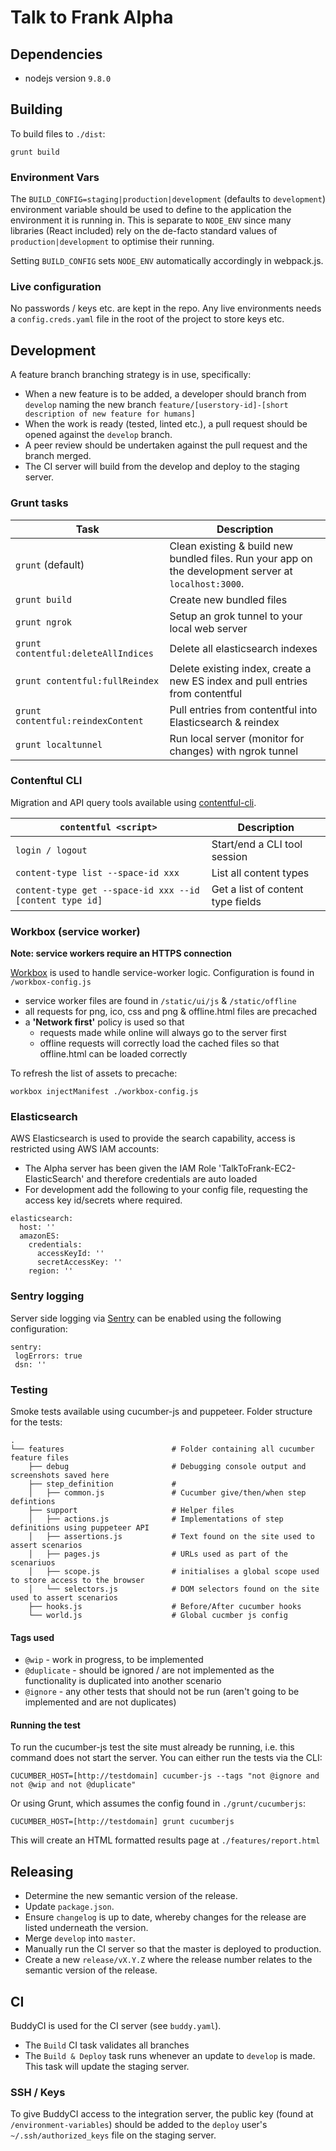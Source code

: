 # Talk to Frank Alpha

## Dependencies

- nodejs version `9.8.0`

## Building

To build files to `./dist`:

`grunt build`

### Environment Vars

The `BUILD_CONFIG=staging|production|development` (defaults to `development`) environment variable should be used to define to the application the environment it is running in. This is separate to `NODE_ENV` since many libraries (React included) rely on the de-facto standard values of `production|development` to optimise their running.

Setting `BUILD_CONFIG` sets `NODE_ENV` automatically accordingly in webpack.js.

### Live configuration

No passwords / keys etc. are kept in the repo. Any live environments needs a `config.creds.yaml` file in the root of the project to store keys etc.

## Development

A feature branch branching strategy is in use, specifically:

- When a new feature is to be added, a developer should branch from `develop` naming the new branch `feature/[userstory-id]-[short description of new feature for humans]`
- When the work is ready (tested, linted etc.), a pull request should be opened against the `develop` branch.
- A peer review should be undertaken against the pull request and the branch merged.
- The CI server will build from the develop and deploy to the staging server.

### Grunt tasks

| Task | Description                                                                      |
| --------------- | -------------------------------------------------------------------------------- |
| `grunt`  (default)                    | Clean existing & build new bundled files. Run your app on the development server at `localhost:3000`.  |
| `grunt build `                        | Create new bundled files                                                      |
| `grunt ngrok`                         | Setup an grok tunnel to your local web server                                 |
| `grunt contentful:deleteAllIndices`   | Delete all elasticsearch indexes                                              |
| `grunt contentful:fullReindex`        | Delete existing index, create a new ES index and pull entries from contentful |
| `grunt contentful:reindexContent`     | Pull entries from contentful into Elasticsearch & reindex                     |
| `grunt localtunnel`                   | Run local server (monitor for changes) with ngrok tunnel                      |


### Contenftul CLI

Migration and API query tools available using [contentful-cli](https://github.com/contentful/contentful-cli).


| `contentful <script>` | Description                                                                      |
| --------------- | -------------------------------------------------------------------------------- |
| `login / logout`           | Start/end a CLI tool session |
| `content-type list --space-id xxx` | List all content types |
| `content-type get --space-id xxx --id [content type id]`| Get a list of content type fields |


### Workbox (service worker)

**Note: service workers require an HTTPS connection**

[Workbox](https://developers.google.com/web/tools/workbox/modules/) is used to handle service-worker logic.  Configuration is 
found in ```/workbox-config.js```

* service worker files are found in ```/static/ui/js``` & ```/static/offline```
* all requests for png, ico, css and png & offline.html files are precached
* a **'Network first'** policy is used so that 
  * requests made while online will always go to the server first
  * offline requests will correctly load the cached files so that offline.html can be loaded correctly
  
To refresh the list of assets to precache:

```
workbox injectManifest ./workbox-config.js 
```

### Elasticsearch

AWS Elasticsearch is used to provide the search capability, access is restricted using AWS IAM accounts:

- The Alpha server has been given the IAM Role 'TalkToFrank-EC2-ElasticSearch' and therefore credentials are auto loaded
- For development add the following to your config file, requesting the access key id/secrets where required.

```
elasticsearch:
  host: ''
  amazonES:
    credentials:
      accessKeyId: ''
      secretAccessKey: ''
    region: ''
```

### Sentry logging

Server side logging via [Sentry](http://sentry.io) can be enabled using the following configuration:

```
sentry:
 logErrors: true
 dsn: ''
```

### Testing

Smoke tests available using cucumber-js and puppeteer.  Folder structure for the tests:

```
.
└── features                        # Folder containing all cucumber feature files
    ├── debug                       # Debugging console output and screenshots saved here
    ├── step_definition             # 
    │   ├── common.js               # Cucumber give/then/when step defintions
    ├── support                     # Helper files
    │   ├── actions.js              # Implementations of step definitions using puppeteer API
    │   ├── assertions.js           # Text found on the site used to assert scenarios
    │   ├── pages.js                # URLs used as part of the scenariuos
    │   ├── scope.js                # initialises a global scope used to store access to the browser
    │   └── selectors.js            # DOM selectors found on the site used to assert scenarios
    ├── hooks.js                    # Before/After cucumber hooks 
    └── world.js                    # Global cucmber js config
``` 

#### Tags used

* `@wip` - work in progress, to be implemented
* `@duplicate` - should be ignored / are not implemented as the functionality is duplicated into another scenario
* `@ignore` - any other tests that should not be run (aren't going to be implemented and are not duplicates)

#### Running the test

To run the cucumber-js test the site must already be running, i.e. this command does not start the server.
You can either run the tests via the CLI:

```
CUCUMBER_HOST=[http://testdomain] cucumber-js --tags "not @ignore and not @wip and not @duplicate"
```

Or using Grunt, which assumes the config found in `./grunt/cucumberjs`:

```
CUCUMBER_HOST=[http://testdomain] grunt cucumberjs
```

This will create an HTML formatted results page at `./features/report.html`



## Releasing

- Determine the new semantic version of the release.
- Update `package.json`.
- Ensure `changelog` is up to date, whereby changes for the release are listed underneath the version.
- Merge `develop` into `master`.
- Manually run the CI server so that the master is deployed to production.
- Create a new `release/vX.Y.Z` where the release number relates to the semantic version of the release.

## CI

BuddyCI is used for the CI server (see `buddy.yaml`).

- The `Build` CI task validates all branches
- The `Build & Deploy` task runs whenever an update to `develop` is made. This task will update the staging server.

### SSH / Keys

To give BuddyCI access to the integration server, the public key (found at `/environment-variables`) should be added to the `deploy` user's `~/.ssh/authorized_keys` file on the staging server.
